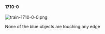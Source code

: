 #### 1710-0
![train-1710-0-0.png](https://github.com/lil-lab/nlvr/raw/master/nlvr/train/images/8/train-1710-0-0.png "train-1710-0-0.png")

None of the blue objects are touching any edge